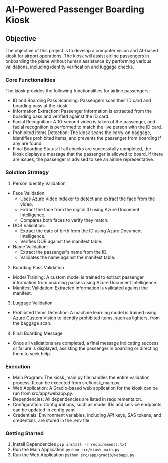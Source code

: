 # AI-Powered Passenger Boarding Kiosk
## Objective
The objective of this project is to develop a computer vision and AI-based kiosk for airport operations. The kiosk will assist airline passengers in onboarding the plane without human assistance by performing various validations, including identity verification and luggage checks.
### Core Functionalities
The kiosk provides the following functionalities for airline passengers:
- ID and Boarding Pass Scanning: Passengers scan their ID card and boarding pass at the kiosk.
- Information Extraction: Passenger information is extracted from the boarding pass and verified against the ID card.
- Facial Recognition: A 10-second video is taken of the passenger, and facial recognition is performed to match the live person with the ID card.
- Prohibited Items Detection: The kiosk scans the carry-on baggage, identifies prohibited items, and prevents the passenger from boarding if any are found.
- Final Boarding Status: If all checks are successfully completed, the kiosk displays a message that the passenger is allowed to board. If there are issues, the passenger is advised to see an airline representative.
### Solution Strategy
1. Person Identity Validation
- Face Validation:
    - Uses Azure Video Indexer to detect and extract the face from the video.
    - Extract the face from the digital ID using Azure Document Intelligence.
    - Compares both faces to verify they match.
- DOB Validation:
    - Extract the date of birth from the ID using Azure Document Intelligence.
    - Verifies DOB against the manifest table.
- Name Validation:
    - Extract the passenger's name from the ID.
    - Validates the name against the manifest table.
2. Boarding Pass Validation
- Model Training: A custom model is trained to extract passenger information from boarding passes using Azure Document Intelligence.
- Manifest Validation: Extracted information is validated against the manifest.
3. Luggage Validation
- Prohibited Items Detection: A machine learning model is trained using Azure Custom Vision to identify prohibited items, such as lighters, from the baggage scan.
4. Final Boarding Message
- Once all validations are completed, a final message indicating success or failure is displayed, assisting the passenger in boarding or directing them to seek help.
### Execution
- Main Program: The kiosk_main.py file handles the entire validation process. It can be executed from src/kiosk_main.py.
- Web Application: A Gradio-based web application for the kiosk can be run from src/app/webapp.py.
- Dependencies: All dependencies are listed in requirements.txt.
- Configuration: Configurations, such as model IDs and service endpoints, can be updated in config.yaml.
- Credentials: Environment variables, including API keys, SAS tokens, and credentials, are stored in the .env file.
### Getting Started
1. Install Dependencies
`pip install -r requirements.txt`
2. Run the Main Application
`python src/kiosk_main.py`
3. Run the Web Application
`python src/app/gradio/webapp.py`

